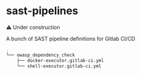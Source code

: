 # sast-pipelines

:warning: Under construction

A bunch of SAST pipeline definitions for Gitlab CI/CD

```sh
.
└── owasp_dependency_check
    ├── docker-executor.gitlab-ci.yml
    └── shell-executor.gitlab-ci.yml
```

